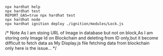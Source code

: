 ```shell
npx hardhat help
npx hardhat test
REPORT_GAS=true npx hardhat test
npx hardhat node
npx hardhat ignition deploy ./ignition/modules/Lock.js
```


/* Note
As I am stoing URL of Image in database but not on block,As I am storing only Image Id on Blockchain and deleting from ID only,but it become difficult to fetch data as My Display.js file fetching data from blockchain only here is the issue...
*/